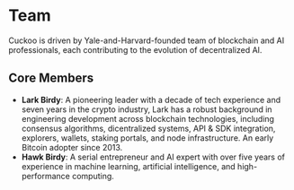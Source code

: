 # Team

Cuckoo is driven by Yale-and-Harvard-founded team of blockchain and AI professionals, each contributing to the evolution of decentralized AI.

## Core Members

* **Lark Birdy**:  A pioneering leader with a decade of tech experience and seven years in the crypto industry, Lark has a robust background in engineering development across blockchain technologies, including consensus algorithms, dicentralized systems, API & SDK integration, explorers, wallets, staking portals, and node infrastructure. An early Bitcoin adopter since 2013.
* **Hawk Birdy**: A serial entrepreneur and AI expert with over five years of experience in machine learning, artificial intelligence, and high-performance computing.

